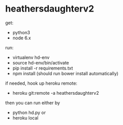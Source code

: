 # heathersdaughterv2

get:
- python3
- node 6.x

run:
- virtualenv hd-env
- source hd-env/bin/activate
- pip install -r requirements.txt
- npm install (should run bower install automatically)

if needed, hook up heroku remote:
- heroku git:remote -a heathersdaughterv2

then you can run either by
- python hd.py
or
- heroku local
